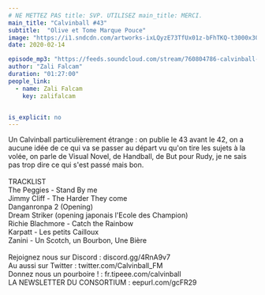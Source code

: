 ```yaml
---
# NE METTEZ PAS title: SVP. UTILISEZ main_title: MERCI.
main_title: "Calvinball #43"
subtitle:  "Olive et Tome Marque Pouce"
image: "https://i1.sndcdn.com/artworks-ixLQyzE73TfUx01z-bFhTKQ-t3000x3000.jpg"
date: 2020-02-14

episode_mp3: "https://feeds.soundcloud.com/stream/760804786-calvinball-radio-calvinball-43-olice-et-tome-marque-pouce.mp3"
author: "Zali Falcam"
duration: "01:27:00"
people_link: 
  - name: Zali Falcam
    key: zalifalcam


is_explicit: no
---
```


<PodcastHeader/>

<!-- ECRIRE LA DESCRIPTION DE L'EPISODE SOUS CETTE LIGNE -->
Un Calvinball particulièrement étrange : on publie le 43 avant le 42, on a aucune idée de ce qui va se passer au départ vu qu'on tire les sujets à la volée, on parle de Visual Novel, de Handball, de But pour Rudy, je ne sais pas trop dire ce qui s'est passé mais bon.<br><br>TRACKLIST <br>The Peggies - Stand By me<br>Jimmy Cliff - The Harder They come<br>Danganronpa 2 (Opening)<br>Dream Striker (opening japonais l'Ecole des Champion)<br>Richie Blachmore - Catch the Rainbow<br>Karpatt - Les petits Cailloux<br>Zanini - Un Scotch, un Bourbon, Une Bière<br><br>Rejoignez nous sur Discord : discord.gg/4RnA9v7<br>Au aussi sur Twitter : twitter.com/Calvinball_FM<br>Donnez nous un pourboire ! : fr.tipeee.com/calvinball<br>LA NEWSLETTER DU CONSORTIUM : eepurl.com/gcFR29

